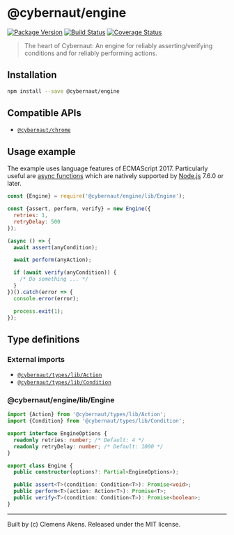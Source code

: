 # @cybernaut/engine

[![Package Version][badge-npm-image]][badge-npm-link]
[![Build Status][badge-travis-image]][badge-travis-link]
[![Coverage Status][badge-coveralls-image]][badge-coveralls-link]

> The heart of Cybernaut: An engine for reliably asserting/verifying conditions and for reliably performing actions.

## Installation

```sh
npm install --save @cybernaut/engine
```

## Compatible APIs

- [`@cybernaut/chrome`][package-chrome]

## Usage example

The example uses language features of ECMAScript 2017.
Particularly useful are [async functions][external-async-function] which are natively supported by [Node.js][external-nodejs] 7.6.0 or later.

```js
const {Engine} = require('@cybernaut/engine/lib/Engine');

const {assert, perform, verify} = new Engine({
  retries: 1,
  retryDelay: 500
});

(async () => {
  await assert(anyCondition);

  await perform(anyAction);

  if (await verify(anyCondition)) {
    /* Do something ... */
  }
})().catch(error => {
  console.error(error);

  process.exit(1);
});
```

## Type definitions

### External imports

- [`@cybernaut/types/lib/Action`][type-definition-action]
- [`@cybernaut/types/lib/Condition`][type-definition-condition]

### @cybernaut/engine/lib/Engine

```ts
import {Action} from '@cybernaut/types/lib/Action';
import {Condition} from '@cybernaut/types/lib/Condition';

export interface EngineOptions {
  readonly retries: number; /* Default: 4 */
  readonly retryDelay: number; /* Default: 1000 */
}

export class Engine {
  public constructor(options?: Partial<EngineOptions>);

  public assert<T>(condition: Condition<T>): Promise<void>;
  public perform<T>(action: Action<T>): Promise<T>;
  public verify<T>(condition: Condition<T>): Promise<boolean>;
}
```

---
Built by (c) Clemens Akens. Released under the MIT license.

[badge-npm-image]: https://img.shields.io/npm/v/@cybernaut/engine.svg
[badge-npm-link]: https://www.npmjs.com/package/@cybernaut/engine
[badge-travis-image]: https://travis-ci.org/clebert/cybernaut.svg?branch=master
[badge-travis-link]: https://travis-ci.org/clebert/cybernaut
[badge-coveralls-image]: https://coveralls.io/repos/github/clebert/cybernaut/badge.svg?branch=master
[badge-coveralls-link]: https://coveralls.io/github/clebert/cybernaut?branch=master

[package-chrome]: https://github.com/clebert/cybernaut/tree/master/@cybernaut/chrome

[type-definition-action]: https://github.com/clebert/cybernaut/tree/master/@cybernaut/types#cybernauttypeslibaction
[type-definition-condition]: https://github.com/clebert/cybernaut/tree/master/@cybernaut/types#cybernauttypeslibcondition

[external-async-function]: https://developer.mozilla.org/en-US/docs/Web/JavaScript/Reference/Statements/async_function
[external-nodejs]: https://nodejs.org/en/
